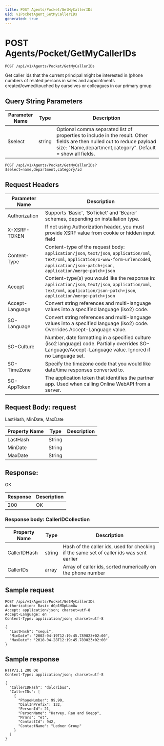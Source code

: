 ```yaml
---
title: POST Agents/Pocket/GetMyCallerIDs
uid: v1PocketAgent_GetMyCallerIDs
generated: true
---
```


# POST Agents/Pocket/GetMyCallerIDs

```http
POST /api/v1/Agents/Pocket/GetMyCallerIDs
```

Get caller ids that the current principal might be interested in (phone numbers of related persons in sales and appointments created/owned/touched by ourselves or colleagues in our primary group







## Query String Parameters

| Parameter Name | Type |  Description |
|----------------|------|--------------|
| $select | string |  Optional comma separated list of properties to include in the result. Other fields are then nulled out to reduce payload size: "Name,department,category". Default = show all fields. |

```http
POST /api/v1/Agents/Pocket/GetMyCallerIDs?$select=name,department,category/id
```


## Request Headers

| Parameter Name | Description |
|----------------|-------------|
| Authorization  | Supports 'Basic', 'SoTicket' and 'Bearer' schemes, depending on installation type. |
| X-XSRF-TOKEN   | If not using Authorization header, you must provide XSRF value from cookie or hidden input field |
| Content-Type | Content-type of the request body: `application/json`, `text/json`, `application/xml`, `text/xml`, `application/x-www-form-urlencoded`, `application/json-patch+json`, `application/merge-patch+json` |
| Accept         | Content-type(s) you would like the response in: `application/json`, `text/json`, `application/xml`, `text/xml`, `application/json-patch+json`, `application/merge-patch+json` |
| Accept-Language | Convert string references and multi-language values into a specified language (iso2) code. |
| SO-Language | Convert string references and multi-language values into a specified language (iso2) code. Overrides Accept-Language value. |
| SO-Culture | Number, date formatting in a specified culture (iso2 language) code. Partially overrides SO-Language/Accept-Language value. Ignored if no Language set. |
| SO-TimeZone | Specify the timezone code that you would like date/time responses converted to. |
| SO-AppToken | The application token that identifies the partner app. Used when calling Online WebAPI from a server. |

## Request Body: request 

LastHash, MinDate, MaxDate 

| Property Name | Type |  Description |
|----------------|------|--------------|
| LastHash | String |  |
| MinDate | String |  |
| MaxDate | String |  |

## Response:

OK

| Response | Description |
|----------------|-------------|
| 200 | OK |

### Response body: CallerIDCollection

| Property Name | Type |  Description |
|----------------|------|--------------|
| CallerIDHash | string | Hash of the caller ids, used for checking if the same set of caller ids was sent earlier |
| CallerIDs | array | Array of caller ids, sorted numerically on the phone number |

## Sample request

```http!
POST /api/v1/Agents/Pocket/GetMyCallerIDs
Authorization: Basic dGplMDpUamUw
Accept: application/json; charset=utf-8
Accept-Language: en
Content-Type: application/json; charset=utf-8

{
  "LastHash": "sequi",
  "MinDate": "2002-04-19T12:19:45.789023+02:00",
  "MaxDate": "2018-04-28T12:19:45.789023+02:00"
}
```

## Sample response

```http_
HTTP/1.1 200 OK
Content-Type: application/json; charset=utf-8

{
  "CallerIDHash": "doloribus",
  "CallerIDs": [
    {
      "PhoneNumber": 99.99,
      "DialInPrefix": 132,
      "PersonId": 21,
      "PersonName": "Harvey, Rau and Koepp",
      "Mrmrs": "et",
      "ContactId": 942,
      "ContactName": "Ledner Group"
    }
  ]
}
```